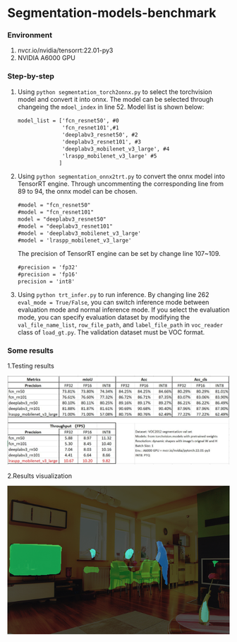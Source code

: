 # Segmentation-models-benchmark
### Environment
1. nvcr.io/nvidia/tensorrt:22.01-py3
2. NVIDIA A6000 GPU

### Step-by-step
1. Using `python segmentation_torch2onnx.py` to select the torchvision model and convert it into onnx.
   The model can be selected through changeing the `mdoel_index` in line 52. Model list is shown below:
   ```   
   model_list = ['fcn_resnet50', #0 
                 'fcn_resnet101',#1
                 'deeplabv3_resnet50', #2
                 'deeplabv3_resnet101', #3 
                 'deeplabv3_mobilenet_v3_large', #4
                 'lraspp_mobilenet_v3_large' #5
                ]
   ```
2. Using `python segmentation_onnx2trt.py` to convert the onnx model into TensorRT engine. 
Through uncommenting the corresponding line from 89 to 94, the onnx model can be chosen.
   ```
   #model = "fcn_resnet50"
   #model = "fcn_resnet101"
   model = "deeplabv3_resnet50"
   #model = "deeplabv3_resnet101"
   #model = 'deeplabv3_mobilenet_v3_large'
   #model = 'lraspp_mobilenet_v3_large'
   ```
   The precision of TensorRT engine can be set by change line 107~109.
   ```
   #precision = 'fp32'
   #precision = 'fp16'
   precision = 'int8'
   ```
3. Using `python trt_infer.py` to run inference. 
   By changing line 262 `eval_mode = True/False`, you can switch inference mode between evaluation mode and normal inference mode.
   If you select the evaluation mode, you can specify evaluation dataset by modifying 
   the `val_file_name_list`, `row_file_path`, and `label_file_path` in `voc_reader` class of `load_gt.py`. 
   The validation dataset must be VOC format.
   

### Some results
1.Testing results 

![segmentation_benchmark](pictures/segmentation_benchmarks.JPG)

2.Results visualization 

![visualization](pictures/results_with_masks.png)

   

